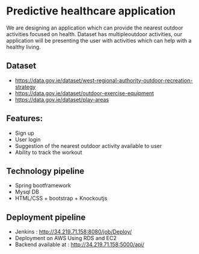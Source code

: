 # Predictive healthcare application

We are designing an application which can provide the nearest outdoor activities focused on health. Dataset has multipleoutdoor activities, our application will be presenting the user with activities which can help with a healthy living. 

## Dataset

* https://data.gov.ie/dataset/west-regional-authority-outdoor-recreation-strategy
* https://data.gov.ie/dataset/outdoor-exercise-equipment
* https://data.gov.ie/dataset/play-areas

## Features: 

* Sign up
* User login 
* Suggestion of the nearest outdoor activity available to user
* Ability to track the workout

## Technology pipeline

* Spring bootframework
* Mysql DB 
* HTML/CSS + bootstrap + Knockoutjs

## Deployment pipeline 

* Jenkins : http://34.219.71.158:8080/job/Deploy/ 
* Deployment on AWS Using RDS and EC2
* Backend available at : http://34.219.71.158:5000/api/
